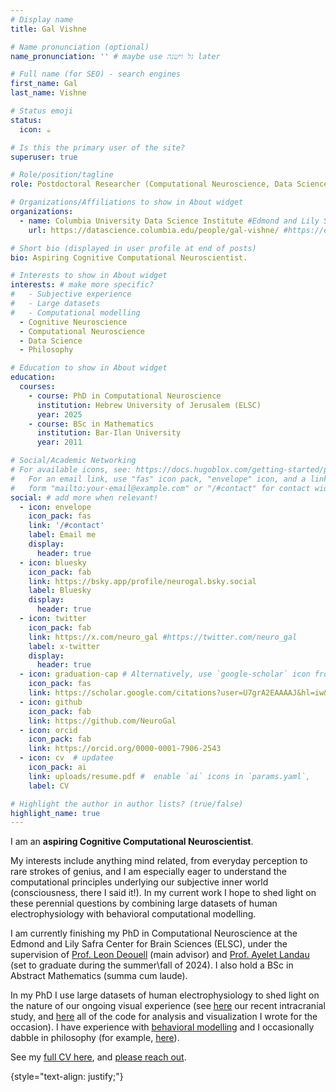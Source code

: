```yaml
---
# Display name
title: Gal Vishne

# Name pronunciation (optional)
name_pronunciation: '' # maybe use גל וישנה later

# Full name (for SEO) - search engines
first_name: Gal
last_name: Vishne

# Status emoji
status:
  icon: ☕️

# Is this the primary user of the site?
superuser: true

# Role/position/tagline
role: Postdoctoral Researcher (Computational Neuroscience, Data Science) #Computational Neuroscience Graduate Student

# Organizations/Affiliations to show in About widget
organizations:
  - name: Columbia University Data Science Institute #Edmond and Lily Safra Center for Brain Sciences (ELSC)
    url: https://datascience.columbia.edu/people/gal-vishne/ #https://elsc.huji.ac.il/

# Short bio (displayed in user profile at end of posts)
bio: Aspiring Cognitive Computational Neuroscientist.

# Interests to show in About widget
interests: # make more specific?
#   - Subjective experience
#   - Large datasets
#   - Computational modelling
  - Cognitive Neuroscience
  - Computational Neuroscience
  - Data Science
  - Philosophy

# Education to show in About widget
education:
  courses:
    - course: PhD in Computational Neuroscience
      institution: Hebrew University of Jerusalem (ELSC)
      year: 2025
    - course: BSc in Mathematics
      institution: Bar-Ilan University
      year: 2011

# Social/Academic Networking
# For available icons, see: https://docs.hugoblox.com/getting-started/page-builder/#icons
#   For an email link, use "fas" icon pack, "envelope" icon, and a link in the
#   form "mailto:your-email@example.com" or "/#contact" for contact widget.
social: # add more when relevant!
  - icon: envelope
    icon_pack: fas
    link: '/#contact'
    label: Email me
    display:
      header: true
  - icon: bluesky
    icon_pack: fab
    link: https://bsky.app/profile/neurogal.bsky.social
    label: Bluesky
    display:
      header: true
  - icon: twitter
    icon_pack: fab
    link: https://x.com/neuro_gal #https://twitter.com/neuro_gal
    label: x-twitter
    display:
      header: true
  - icon: graduation-cap # Alternatively, use `google-scholar` icon from `ai` icon pack
    icon_pack: fas
    link: https://scholar.google.com/citations?user=U7grA2EAAAAJ&hl=iw&oi=ao
  - icon: github
    icon_pack: fab
    link: https://github.com/NeuroGal
  - icon: orcid
    icon_pack: fab
    link: https://orcid.org/0000-0001-7906-2543
  - icon: cv  # updatee
    icon_pack: ai
    link: uploads/resume.pdf #  enable `ai` icons in `params.yaml`,
    label: CV

# Highlight the author in author lists? (true/false)
highlight_name: true
---
```


I am  an **aspiring Cognitive Computational Neuroscientist**.

My interests include anything mind related, from everyday perception to rare strokes of genius, and I am especially eager to understand the computational principles underlying our subjective inner world (consciousness, there I said it!). In my current work I hope to shed light on these perennial questions by combining large datasets of human electrophysiology with behavioral computational modelling.

I am currently finishing my PhD in Computational Neuroscience at the Edmond and Lily Safra Center for Brain Sciences (ELSC), under the supervision of [Prof. Leon Deouell](https://www.hcnl.org/) (main advisor) and [Prof. Ayelet Landau](https://www.landaulab.com/) (set to graduate during the summer\fall of 2024). I also hold a BSc in Abstract Mathematics (summa cum laude).

In my PhD I use large datasets of human electrophysiology to shed light on the nature of our ongoing visual experience (see [here](https://doi.org/10.1016/j.celrep.2023.112752) our recent intracranial study, and [here](https://github.com/NeuroGal/PersistentViewing_paper) all of the code for analysis and visualization I wrote for the occasion). I have experience with [behavioral modelling](https://doi.org/10.1038/s41467-021-25740-y) and I occasionally dabble in philosophy (for example, [here](https://link.springer.com/book/10.1007/978-3-030-99425-9)).

See my [full CV here](uploads/resume.pdf), and [please reach out](#contact).

{style="text-align: justify;"}
